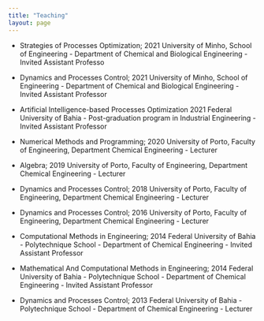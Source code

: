 ```yaml
---
title: "Teaching"
layout: page
---
```


  - Strategies of Processes Optimization; 2021 University of Minho, School of Engineering - Department of Chemical and Biological  Engineering - Invited Assistant Professo

  - Dynamics and Processes Control; 2021 University of Minho, School of Engineering - Department of Chemical and Biological  Engineering - Invited Assistant Professor

  - Artificial Intelligence-based Processes Optimization 2021 Federal University of Bahia - Post-graduation program in Industrial Engineering -  Invited Assistant Professor

  - Numerical Methods and Programming; 2020 University of Porto, Faculty of Engineering, Department Chemical Engineering - Lecturer

  - Algebra; 2019 University of Porto, Faculty of Engineering, Department Chemical Engineering - Lecturer

  - Dynamics and Processes Control;  2018 University of Porto, Faculty of Engineering, Department Chemical Engineering - Lecturer

  - Dynamics and Processes Control; 2016 University of Porto, Faculty of Engineering, Department Chemical Engineering - Lecturer

  - Computational Methods in Engineering; 2014 Federal University of Bahia - Polytechnique School - Department of Chemical Engineering -  Invited Assistant Professor

  - Mathematical And Computational Methods in Engineering; 2014 Federal University of Bahia - Polytechnique School - Department of Chemical Engineering -  Invited Assistant Professor

  - Dynamics and Processes Control;  2013 Federal University of Bahia - Polytechnique School - Department of Chemical Engineering -  Lecturer
